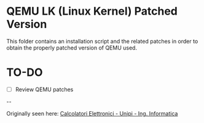 # QEMU LK (Linux Kernel) Patched Version

This folder contains an installation script and the related patches in order to
obtain the properly patched version of QEMU used.

# TO-DO
- [ ] Review QEMU patches

--

Originally seen here: [Calcolatori Elettronici - Unipi - Ing. Informatica](http://calcolatori.iet.unipi.it/)

